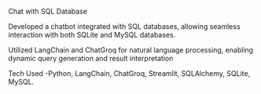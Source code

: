 Chat with SQL Database


Developed a chatbot integrated with SQL databases, allowing seamless interaction with both SQLite and MySQL databases.

Utilized LangChain and ChatGroq for natural language processing, enabling dynamic query generation and result interpretation

Tech Used -Python, LangChain, ChatGroq, Streamlit, SQLAlchemy, SQLite, MySQL.
